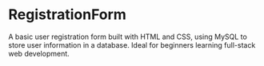 # RegistrationForm
A basic user registration form built with HTML and CSS, using  MySQL to store user information in a database. Ideal for beginners learning full-stack web development.
